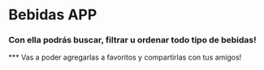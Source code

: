 # Bebidas APP

### Con ella podrás buscar, filtrar u ordenar todo tipo de bebidas!

*** Vas a poder agregarlas a favoritos y compartirlas con tus amigos!